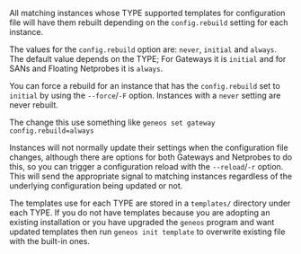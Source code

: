 All matching instances whose TYPE supported templates for
configuration file will have them rebuilt depending on the
`config.rebuild` setting for each instance.

The values for the `config.rebuild` option are: `never`, `initial`
and `always`. The default value depends on the TYPE; For Gateways it
is `initial` and for SANs and Floating Netprobes it is `always`.

You can force a rebuild for an instance that has the `config.rebuild`
set to `initial` by using the `--force`/`-F` option. Instances with a
`never` setting are never rebuilt.

The change this use something like `geneos set gateway
config.rebuild=always`

Instances will not normally update their settings when the
configuration file changes, although there are options for both
Gateways and Netprobes to do this, so you can trigger a configuration
reload with the `--reload`/`-r` option. This will send the
appropriate signal to matching instances regardless of the underlying
configuration being updated or not.

The templates use for each TYPE are stored in a `templates/`
directory under each TYPE. If you do not have templates because you
are adopting an existing installation or you have upgraded the
`geneos` program and want updated templates then run `geneos init
template` to overwrite existing file with the built-in ones.

